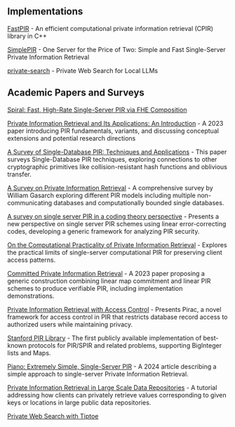 
## Implementations 

[FastPIR](https://github.com/ishtiyaque/FastPIR) - An efficient computational private information retrieval (CPIR) library  in C++

[SimplePIR](https://github.com/ahenzinger/simplepir) - One Server for the Price of Two: Simple and Fast Single-Server Private Information Retrieval

[private-search](https://github.com/exo-explore/private-search/) - Private Web Search for Local LLMs

## Academic Papers and Surveys
[Spiral: Fast, High-Rate Single-Server PIR via FHE Composition](https://eprint.iacr.org/2022/368)

[Private Information Retrieval and Its Applications: An Introduction](https://arxiv.org/abs/2304.14397) - A 2023 paper introducing PIR fundamentals, variants, and discussing conceptual extensions and potential research directions

[A Survey of Single-Database PIR: Techniques and Applications](https://iacr.org/archive/pkc2007/44500393/44500393.pdf) - This paper surveys Single-Database PIR techniques, exploring connections to other cryptographic primitives like collision-resistant hash functions and oblivious transfer.

[A Survey on Private Information Retrieval](https://crypto.stanford.edu/~dabo/courses/cs355_fall07/pir.pdf) - A comprehensive survey by William Gasarch exploring different PIR models including multiple non-communicating databases and computationally bounded single databases.

[A survey on single server PIR in a coding theory perspective](https://www.zora.uzh.ch/id/eprint/221280/1/ZORA_s00200_021_00508_5.pdf) - Presents a new perspective on single server PIR schemes using linear error-correcting codes, developing a generic framework for analyzing PIR security.

[On the Computational Practicality of Private Information Retrieval](https://www.ndss-symposium.org/wp-content/uploads/2017/09/On-the-Practicality-of-Private-Information-Retrieval-Radu-Sion.pdf) - Explores the practical limits of single-server computational PIR for preserving client access patterns.

[Committed Private Information Retrieval](https://arxiv.org/abs/2302.01733) - A 2023 paper proposing a generic construction combining linear map commitment and linear PIR schemes to produce verifiable PIR, including implementation demonstrations.

[Private Information Retrieval with Access Control](https://dspace.mit.edu/handle/1721.1/151392) - Presents Pirac, a novel framework for access control in PIR that restricts database record access to authorized users while maintaining privacy.

[Stanford PIR Library](https://crypto.stanford.edu/pir-library/) - The first publicly available implementation of best-known protocols for PIR/SPIR and related problems, supporting BigInteger lists and Maps.

[Piano: Extremely Simple, Single-Server PIR](https://www.cs.cmu.edu/~csd-phd-blog/2024/piano-private-information-retrieval/) - A 2024 article describing a simple approach to single-server Private Information Retrieval.

[Private Information Retrieval in Large Scale Data Repositories](https://ishtiyaque.github.io/files/VLDB_2023_Tutorial.pdf) - A tutorial addressing how clients can privately retrieve values corresponding to given keys or locations in large public data repositories.

[Private Web Search with Tiptoe](https://people.csail.mit.edu/nickolai/papers/henzinger-tiptoe.pdf)



